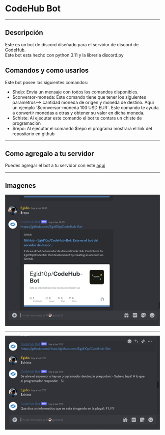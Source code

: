 # CodeHub Bot
***
## Descripción
Este es un bot de discord diseñado para el servidor de discord de CodeHub.<br>
Este bot esta hecho con python 3.11 y la libreria discord.py
<br>

## Comandos y como usarlos
Este bot posee los siguientes comandos:

+ $help: Envia un mensaje con todos los comandos disponibles.
+ $conversor-moneda: Este comando tiene que tener los siguientes parametros--> cantidad moneda de origen y moneda de destino.
Aqui un ejemplo `$conversor-moneda 100 USD EUR`.
Este comando te ayuda a convertir monedas a otras y obtener su valor en dicha moneda.
+ $chiste: Al ejecutar este comando el bot te contara un chiste de programación
+ $repo: Al ejecutar el comando $repo el programa mostrara el link del repositorio en github
***
## Como agregalo a tu servidor
Puedes agregar el bot a tu servidor con este [aqui](https://discord.com/api/oauth2/authorize?client_id=1185642843084165180&permissions=8&scope=bot)
***
## Imagenes

![Imagen1](Imagenes/imagen1.png)
***
![Imagen2](Imagenes/imagen2.png)